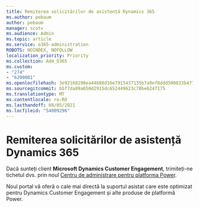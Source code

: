 ```yaml
---
title: Remiterea solicitărilor de asistență Dynamics 365
ms.author: pebaum
author: pebaum
manager: scotv
ms.audience: Admin
ms.topic: article
ms.service: o365-administration
ROBOTS: NOINDEX, NOFOLLOW
localization_priority: Priority
ms.collection: Adm_O365
ms.custom:
- "274"
- "6200001"
ms.openlocfilehash: 3e92168290ea44688d16e7915437135b7a9ef8ddd500833b4773e20685831aa3
ms.sourcegitcommit: b5f7da89a650d2915dc652449623c78be6247175
ms.translationtype: MT
ms.contentlocale: ro-RO
ms.lasthandoff: 08/05/2021
ms.locfileid: "54009296"
---
```

# <a name="submit-dynamics-365-support-requests"></a>Remiterea solicitărilor de asistență Dynamics 365

Dacă sunteți client **Microsoft Dynamics Customer Engagement**, trimiteți-ne tichetul dvs. prin noul [Centru de administrare pentru platforma Power](https://admin.powerplatform.microsoft.com/?ref=officemodern).
  
Noul portal vă oferă o cale mai directă la suportul asistat care este optimizat pentru Dynamics Customer Engagement și alte produse de platformă Power.
  